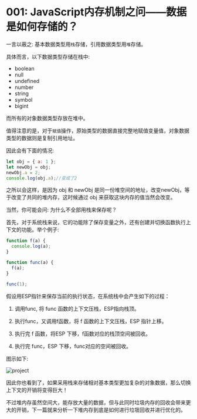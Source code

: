 # 001: JavaScript内存机制之问——数据是如何存储的？

一言以蔽之: 基本数据类型用`栈`存储，引用数据类型用`堆`存储。

具体而言，以下数据类型存储在栈中:
- boolean
- null
- undefined
- number
- string
- symbol
- bigint

而所有的对象数据类型存放在堆中。

值得注意的是，对于`赋值`操作，原始类型的数据直接完整地赋值变量值，对象数据类型的数据则是复制引用地址。

因此会有下面的情况:
```js
let obj = { a: 1 };
let newObj = obj;
newObj.a = 2;
console.log(obj.a);//变成了2
```
之所以会这样，是因为 obj 和 newObj 是同一份堆空间的地址，改变newObj，等于改变了共同的堆内存，这时候通过 obj 来获取这块内存的值当然会改变。

当然，你可能会问: 为什么不全部用栈来保存呢？

首先，对于系统栈来说，它的功能除了保存变量之外，还有创建并切换函数执行上下文的功能。举个例子:
```js
function f(a) {
  console.log(a);
}

function func(a) {
  f(a);
}

func(1);
```
假设用ESP指针来保存当前的执行状态，在系统栈中会产生如下的过程：
1. 调用func, 将 func 函数的上下文压栈，ESP指向栈顶。

2. 执行func，又调用f函数，将 f 函数的上下文压栈，ESP 指针上移。

3. 执行完 f 函数，将ESP 下移，f函数对应的栈顶空间被回收。

4. 执行完 func，ESP 下移，func对应的空间被回收。

图示如下:

<img :src="$withBase('/week07/1.jpg')" alt="project"></img>

因此你也看到了，如果采用栈来存储相对基本类型更加复杂的对象数据，那么切换上下文的开销将变得巨大！

不过堆内存虽然空间大，能存放大量的数据，但与此同时垃圾内存的回收会带来更大的开销，下一篇就来分析一下堆内存到底是如何进行垃圾回收并进行优化的。




